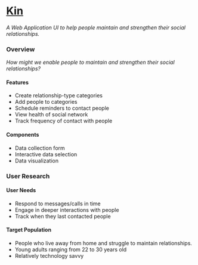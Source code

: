 # [Kin](https://cfgong.github.io/kin/login.html)
*A Web Application UI to help people maintain and strengthen their social relationships.*

### Overview
_How might we enable people to maintain and strengthen their social relationships?_
#### Features
* Create relationship-type categories
* Add people to categories 
* Schedule reminders to contact people
* View health of social network 
* Track frequency of contact with people 

#### Components
* Data collection form
* Interactive data selection
* Data visualization

### User Research
#### User Needs
* Respond to messages/calls in time
* Engage in deeper interactions with people
* Track when they last contacted people

#### Target Population
* People who live away from home and struggle to maintain relationships.
* Young adults ranging from 22 to 30 years old
* Relatively technology savvy

